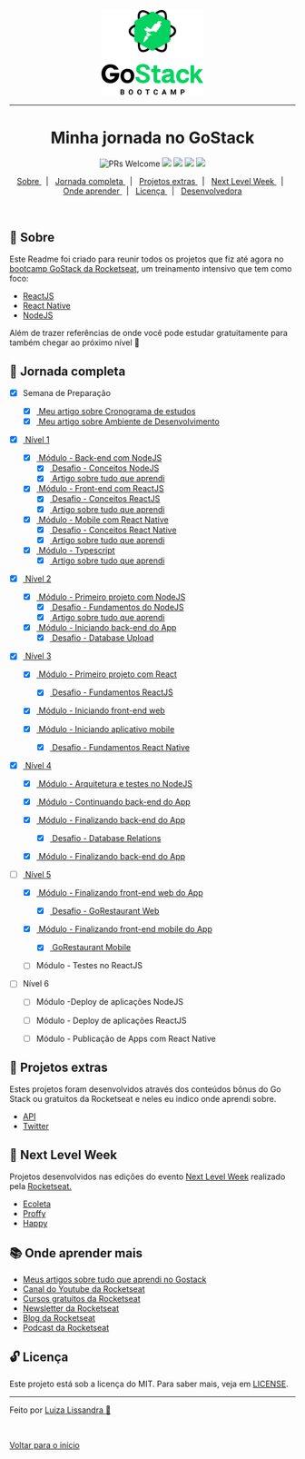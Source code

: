  <div align="center" id="top">
  <p align="center">
  	<img heigth="180px" width="180px" src="https://github.com/LissandraRodrigues/conceitos-nodejs/blob/master/go-stack.png" />
  </p>
</div>

 <hr/>

<h1 align="center"> Minha jornada no GoStack </h1>

<p align="center">
   <img src="https://img.shields.io/badge/progress-85%25-brightgreen.svg" alt="PRs Welcome">
   <img src = "https://img.shields.io/github/issues/LissandraRodrigues/go-stack" />
   <img src = "https://img.shields.io/github/forks/LissandraRodrigues/go-stack" />
   <img src = "https://img.shields.io/github/stars/LissandraRodrigues/go-stack" />
   <img src = "https://camo.githubusercontent.com/ceb264b271ea36fdd2755c5ce616adcd4e5ea503de3a8b5aa0770a71c89cfabd/68747470733a2f2f696d672e736869656c64732e696f2f6769746875622f6c6963656e73652f6c756b656d6f72616c65732f726f636b657473686f65732d72656163742d6e61746976652e737667" />
	
</p>	

<p align="center">
  <a href="#dart-sobre"> Sobre </a> &#xa0; | &#xa0; 
  <a href="#muscle-jornada-completa"> Jornada completa </a> &#xa0; | &#xa0; 
  <a href="#running-projetos-extras"> Projetos extras </a> &#xa0; | &#xa0; 
  <a href="#rocket-next-level-week"> Next Level Week </a> &#xa0; | &#xa0; 
  <a href="#books-onde-aprender-mais"> Onde aprender </a> &#xa0; | &#xa0;
  <a href="#unlock-licença"> Licença </a> &#xa0; | &#xa0;
  <a href="https://www.linkedin.com/in/luiza-lissandra/" target="_blank"> Desenvolvedora </a>
</p>

<br>

## :dart: Sobre ##

Este Readme foi criado para reunir todos os projetos que fiz até agora no <a href='https://rocketseat.com.br/gostack'> bootcamp GoStack da Rocketseat</a>, um treinamento intensivo que tem como foco: 

- [ReactJS](https://pt-br.reactjs.org/)
- [React Native](https://reactnative.dev/)
- [NodeJS](https://nodejs.org/pt-br/) 

Além de trazer referências de onde você pode estudar gratuitamente para também chegar ao próximo nível :rocket:

## :muscle: Jornada completa ##

- [x] Semana de Preparação
	- [x] <a href='https://www.notion.so/Cronograma-de-estudos-efe2fe58b1c340858acc48d39c9e7268'> Meu artigo sobre Cronograma de estudos </a>
	- [x] <a href='https://www.notion.so/Ambiente-de-desenvolvimento-73b447b7a5cb4664999fda5cb2ba323f'> Meu artigo sobre Ambiente de Desenvolvimento </a>

- [x] <a href='https://github.com/LissandraRodrigues/aulas-go-stack/tree/main/nivel-01'> Nível 1 </a>

	- [x] <a href='https://github.com/LissandraRodrigues/aulas-go-stack/tree/main/nivel-01/backend'> Módulo - Back-end com NodeJS </a>
		- [x] <a href='https://github.com/LissandraRodrigues/conceitos-nodejs'> Desafio - Conceitos NodeJS </a>
		- [x] <a href='https://www.notion.so/Back-end-com-Node-js-2fbb8dc716f84b229b11c0828136d411'> Artigo sobre tudo que aprendi </a>
		
	- [X] <a href='https://github.com/LissandraRodrigues/aulas-go-stack/tree/main/nivel-01/frontend'> Módulo - Front-end com ReactJS </a>
		- [x] <a href='https://github.com/LissandraRodrigues/conceitos-reactjs'> Desafio - Conceitos ReactJS </a>
		- [x] <a href='https://www.notion.so/Front-end-com-ReactJS-0fa0b7d788d14a3bbc6f93fbf89dcce5'> Artigo sobre tudo que aprendi </a>
		
	- [x] <a href='https://github.com/LissandraRodrigues/aulas-go-stack/tree/main/nivel-01/mobile'> Módulo - Mobile com React Native </a>
		- [x] <a href='https://github.com/LissandraRodrigues/conceitos-react-native'> Desafio - Conceitos React Native </a>
		- [x] <a href='https://www.notion.so/Mobile-com-React-Native-9ea30f35d6ad45a5a423b1928c94d458'> Artigo sobre tudo que aprendi </a>
	
	- [X] <a href='https://github.com/LissandraRodrigues/aulas-go-stack/tree/main/nivel-01/typescript'> Módulo - Typescript </a>
		- [x] <a href='https://www.notion.so/Typescript-de98ef3d1d9744e6bf20db686fb1f92d'> Artigo sobre tudo que aprendi </a>

- [x] <a href='https://github.com/LissandraRodrigues/aulas-go-stack/tree/main/nivel-02/'> Nível 2 </a>

	- [x] <a href='https://github.com/LissandraRodrigues/aulas-go-stack/tree/main/nivel-02/projeto-node'> Módulo - Primeiro projeto com NodeJS </a>
		- [x] <a href='https://github.com/LissandraRodrigues/fundamentos-nodejs'> Desafio - Fundamentos do NodeJS </a>
		- [x] <a href='https://www.notion.so/Fundamentos-do-NodeJS-4928c7f708bf46de81d93573ba969dc3'> Artigo sobre tudo que aprendi </a>
		
	- [x] <a href='https://github.com/LissandraRodrigues/aulas-go-stack/tree/main/nivel-02/iniciando-back-end'> Módulo - Iniciando back-end do App </a>
		- [x] <a href='https://github.com/LissandraRodrigues/database-upload'> Desafio - Database Upload </a> 
	
- [x] <a href="https://github.com/LissandraRodrigues/aulas-go-stack/tree/main/nivel-03/"> Nível 3 </a> 

	- [x] <a href='https://github.com/LissandraRodrigues/aulas-go-stack/tree/main/nivel-03/primeiro-projeto-react'> Módulo - Primeiro projeto com React </a>
		
		- [x] <a href='https://github.com/LissandraRodrigues/fundamentos-reactjs'> Desafio - Fundamentos ReactJS </a>
	
	- [x] <a href='https://github.com/LissandraRodrigues/aulas-go-stack/tree/main/nivel-03/iniciando-front-end-web'> Módulo - Iniciando front-end web </a>
	
	- [x] <a href='https://github.com/LissandraRodrigues/aulas-go-stack/tree/main/nivel-03/appgobarber'> Módulo - Iniciando aplicativo mobile </a>
	
		- [x] <a href='https://github.com/LissandraRodrigues/fundamentos-react-native'> Desafio - Fundamentos React Native </a>
	
- [x] <a href='https://github.com/LissandraRodrigues/aulas-go-stack/tree/main/nivel-04/'> Nível 4 </a>

	- [x] <a href='https://github.com/LissandraRodrigues/aulas-go-stack/tree/main/nivel-04/arquitetura-e-testes-nodejs'> Módulo - Arquitetura e testes no NodeJS </a>
	
	- [x] <a href='https://github.com/LissandraRodrigues/aulas-go-stack/tree/main/nivel-04/continuando-back-end'> Módulo - Continuando back-end do App </a>
	
	- [x] <a href='https://github.com/LissandraRodrigues/aulas-go-stack/tree/main/nivel-04/finalizando-back-end'> Módulo - Finalizando back-end do App </a>
		
		- [x] <a href='https://github.com/LissandraRodrigues/database-relations'> Desafio - Database Relations </a>
		
	- [x] <a href='https://github.com/LissandraRodrigues/aulas-go-stack/tree/main/nivel-04/finalizando-back-end'> Módulo - Finalizando back-end do App </a>
	
- [ ] <a href='https://github.com/LissandraRodrigues/aulas-go-stack/tree/main/nivel-05/'> Nível 5 </a>

	- [x] <a href='https://github.com/LissandraRodrigues/aulas-go-stack/tree/main/nivel-05/frontend-gobarber'> Módulo - Finalizando front-end web do App </a>
	
		- [x] <a href='https://github.com/LissandraRodrigues/go-restaurant-web'> Desafio - GoRestaurant Web </a>

	- [x] <a href='https://github.com/LissandraRodrigues/aulas-go-stack/tree/main/nivel-05/mobile-gobarber'> Módulo - Finalizando front-end mobile do App </a>
		
		- [x] <a href='https://github.com/LissandraRodrigues/go-restaurant-mobile'> GoRestaurant Mobile </a> 
	
	- [ ] Módulo - Testes no ReactJS

- [ ] Nível 6

	- [ ] Módulo -Deploy de aplicações NodeJS
	- [ ] Módulo - Deploy de aplicações ReactJS
	- [ ] Módulo - Publicação de Apps com React Native
	


## :running: Projetos extras ##

Estes projetos foram desenvolvidos através dos conteúdos bônus do Go Stack ou gratuitos da Rocketseat e neles eu indico onde aprendi sobre.

- <a href='https://github.com/LissandraRodrigues/API'> API </a>
- <a href="https://github.com/LissandraRodrigues/twitter-front-end"> Twitter </a>

## :rocket: Next Level Week ##

Projetos desenvolvidos nas edições do evento <a href='https://nextlevelweek.com/'> Next Level Week</a> realizado pela <a href='https://rocketseat.com.br/'>Rocketseat. </a>

- <a href='https://github.com/LissandraRodrigues/aplicacao_web_ecoleta'> Ecoleta </a>
- <a href='https://github.com/LissandraRodrigues/proffy_aplicacao'> Proffy </a>
- <a href='https://github.com/LissandraRodrigues/happy_aplicacao'> Happy </a>

## :books: Onde aprender mais ##

- <a href='https://www.notion.so/Go-Stack-14-0dd11467d0d140c4bf2e9bef09ea9fac'> Meus artigos sobre tudo que aprendi no Gostack </a>
- <a href='https://www.youtube.com/c/RocketSeat/featured'> Canal do Youtube da Rocketseat </a>
- <a href='https://app.rocketseat.com.br/discover'> Cursos gratuitos da Rocketseat </a>
- <a href='https://www.notion.so/dev-letter-e59ace6284a044b88fc5a9945ae326de'> Newsletter da Rocketseat </a>
- <a href='https://blog.rocketseat.com.br/'> Blog da Rocketseat </a>
- <a href='https://open.spotify.com/show/3TNsKUGlP9YbV1pgy3ACrW'> Podcast da Rocketseat </a>

## :unlock: Licença ##

Este projeto está sob a licença do MIT. Para saber mais, veja em [LICENSE](LICENSE).

<hr/>

Feito por <a href="https://www.linkedin.com/in/luiza-lissandra/" target="_blank"> Luiza Lissandra :rocket: </a>

&#xa0;

<a href="#top"> Voltar para o início </a>
